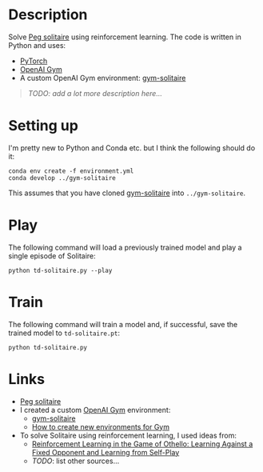 # Description

Solve [Peg solitaire](https://en.wikipedia.org/wiki/Peg_solitaire)
using reinforcement learning. The code is written in Python and uses:

* [PyTorch](https://pytorch.org/)
* [OpenAI Gym](https://gym.openai.com/)
* A custom OpenAI Gym environment: [gym-solitaire](https://github.com/taylorjg/gym-solitaire)

> _TODO: add a lot more description here..._

# Setting up

I'm pretty new to Python and Conda etc. but I think the following should do it:

```
conda env create -f environment.yml
conda develop ../gym-solitaire
```

This assumes that you have cloned [gym-solitaire](https://github.com/taylorjg/gym-solitaire) into `../gym-solitaire`. 

# Play

The following command will load a previously trained model and play a single episode of Solitaire:

```
python td-solitaire.py --play
```

# Train

The following command will train a model and, if successful, save the trained model to `td-solitaire.pt`:

```
python td-solitaire.py
```

# Links

* [Peg solitaire](https://en.wikipedia.org/wiki/Peg_solitaire)
* I created a custom [OpenAI Gym](https://gym.openai.com/) environment: 
  * [gym-solitaire](https://github.com/taylorjg/gym-solitaire)
  * [How to create new environments for Gym](https://github.com/openai/gym/blob/master/docs/creating-environments.md)  
* To solve Solitaire using reinforcement learning, I used ideas from:
  * [Reinforcement Learning in the Game of Othello:
Learning Against a Fixed Opponent
and Learning from Self-Play](https://www.ai.rug.nl/~mwiering/GROUP/ARTICLES/paper-othello.pdf)
  * _TODO_: list other sources...

